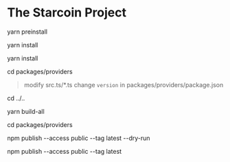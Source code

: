 # The Starcoin Project

yarn preinstall

yarn install

yarn install

cd packages/providers

> modify src.ts/\*.ts
> change `version` in packages/providers/package.json

cd ../..

yarn build-all

cd packages/providers

npm publish --access public --tag latest --dry-run

npm publish --access public --tag latest
